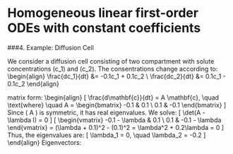 # Homogeneous linear first-order ODEs with constant coefficients

###4. Example: Diffusion Cell

We consider a diffusion cell consisting of two compartment with solute concentrations (c_1) and (c_2).
The consentrations change according to:
\begin{align}
\frac{dc_1}{dt} &= -0.1c_1 + 0.1c_2 \\
\frac{dc_2}{dt} &= 0.1c_1 - 0.1c_2
\end{align}


matrix form:
\begin{align}
\[
\frac{d\mathbf{c}}{dt} = A \mathbf{c}, \quad \text{where} \quad A = \begin{bmatrix} -0.1 & 0.1 \\ 0.1 & -0.1 \end{bmatrix}
\]
Since \( A \) is symmetric, it has real eigenvalues. We solve:
\[
\det(A - \lambda I) = 0
\]
\[
\begin{vmatrix} -0.1 - \lambda & 0.1 \\ 0.1 & -0.1 - \lambda \end{vmatrix} = (\lambda + 0.1)^2 - (0.1)^2 = \lambda^2 + 0.2\lambda = 0
\]
Thus, the eigenvalues are:
\[
\lambda_1 = 0, \quad \lambda_2 = -0.2
\]
\end{align}
Eigenvectors: 
